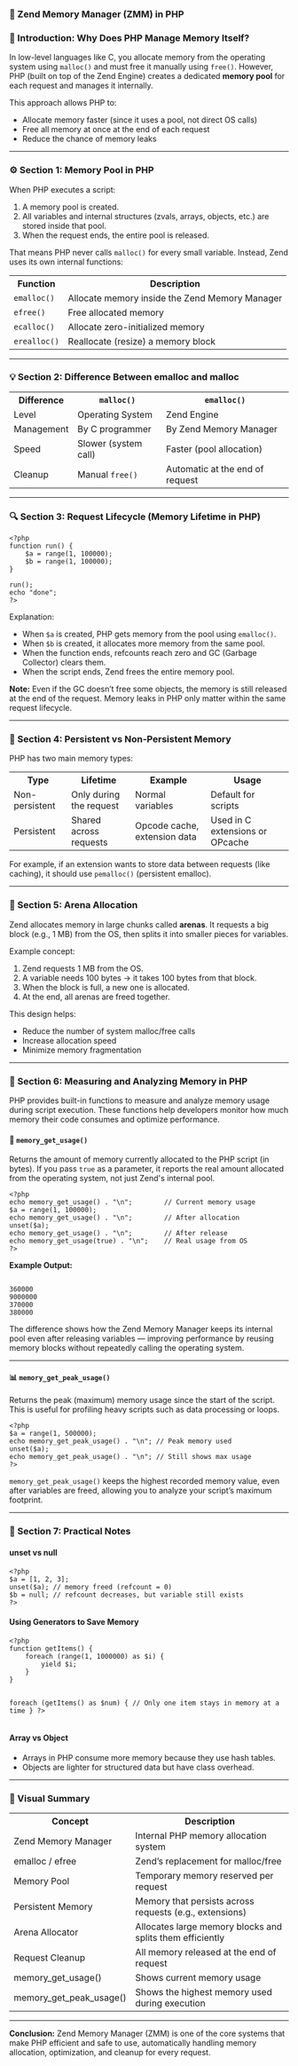 <h3>🧠 Zend Memory Manager (ZMM) in PHP</h3>

<h3>🧠 Introduction: Why Does PHP Manage Memory Itself?</h3>

<p>
In low-level languages like C, you allocate memory from the operating system using <code>malloc()</code> 
and must free it manually using <code>free()</code>.
However, PHP (built on top of the Zend Engine) creates a dedicated <strong>memory pool</strong> for each request 
and manages it internally.
</p>

<p>This approach allows PHP to:</p>
<ul>
  <li>Allocate memory faster (since it uses a pool, not direct OS calls)</li>
  <li>Free all memory at once at the end of each request</li>
  <li>Reduce the chance of memory leaks</li>
</ul>

<hr>

<h3>⚙️ Section 1: Memory Pool in PHP</h3>

<p>When PHP executes a script:</p>
<ol>
  <li>A memory pool is created.</li>
  <li>All variables and internal structures (zvals, arrays, objects, etc.) are stored inside that pool.</li>
  <li>When the request ends, the entire pool is released.</li>
</ol>

<p>That means PHP never calls <code>malloc()</code> for every small variable. 
Instead, Zend uses its own internal functions:</p>

<table>
  <tr>
    <th>Function</th>
    <th>Description</th>
  </tr>
  <tr>
    <td><code>emalloc()</code></td>
    <td>Allocate memory inside the Zend Memory Manager</td>
  </tr>
  <tr>
    <td><code>efree()</code></td>
    <td>Free allocated memory</td>
  </tr>
  <tr>
    <td><code>ecalloc()</code></td>
    <td>Allocate zero-initialized memory</td>
  </tr>
  <tr>
    <td><code>erealloc()</code></td>
    <td>Reallocate (resize) a memory block</td>
  </tr>
</table>

<hr>

<h3>💡 Section 2: Difference Between emalloc and malloc</h3>

<table>
  <tr>
    <th>Difference</th>
    <th><code>malloc()</code></th>
    <th><code>emalloc()</code></th>
  </tr>
  <tr>
    <td>Level</td>
    <td>Operating System</td>
    <td>Zend Engine</td>
  </tr>
  <tr>
    <td>Management</td>
    <td>By C programmer</td>
    <td>By Zend Memory Manager</td>
  </tr>
  <tr>
    <td>Speed</td>
    <td>Slower (system call)</td>
    <td>Faster (pool allocation)</td>
  </tr>
  <tr>
    <td>Cleanup</td>
    <td>Manual <code>free()</code></td>
    <td>Automatic at the end of request</td>
  </tr>
</table>

<hr>

<h3>🔍 Section 3: Request Lifecycle (Memory Lifetime in PHP)</h3>

<pre><code>&lt;?php
function run() {
    $a = range(1, 100000);
    $b = range(1, 100000);
}

run();
echo "done";
?&gt;
</code></pre>

<p>Explanation:</p>
<ul>
  <li>When <code>$a</code> is created, PHP gets memory from the pool using <code>emalloc()</code>.</li>
  <li>When <code>$b</code> is created, it allocates more memory from the same pool.</li>
  <li>When the function ends, refcounts reach zero and GC (Garbage Collector) clears them.</li>
  <li>When the script ends, Zend frees the entire memory pool.</li>
</ul>

<p><strong>Note:</strong> Even if the GC doesn’t free some objects, the memory is still released at the end of the request.  
Memory leaks in PHP only matter within the same request lifecycle.</p>

<hr>

<h3>🧩 Section 4: Persistent vs Non-Persistent Memory</h3>

<p>PHP has two main memory types:</p>

<table>
  <tr>
    <th>Type</th>
    <th>Lifetime</th>
    <th>Example</th>
    <th>Usage</th>
  </tr>
  <tr>
    <td>Non-persistent</td>
    <td>Only during the request</td>
    <td>Normal variables</td>
    <td>Default for scripts</td>
  </tr>
  <tr>
    <td>Persistent</td>
    <td>Shared across requests</td>
    <td>Opcode cache, extension data</td>
    <td>Used in C extensions or OPcache</td>
  </tr>
</table>

<p>For example, if an extension wants to store data between requests (like caching),  
it should use <code>pemalloc()</code> (persistent emalloc).</p>

<hr>

<h3>🔬 Section 5: Arena Allocation</h3>

<p>
Zend allocates memory in large chunks called <strong>arenas</strong>.
It requests a big block (e.g., 1 MB) from the OS, then splits it into smaller pieces for variables.
</p>

<p>Example concept:</p>
<ol>
  <li>Zend requests 1 MB from the OS.</li>
  <li>A variable needs 100 bytes → it takes 100 bytes from that block.</li>
  <li>When the block is full, a new one is allocated.</li>
  <li>At the end, all arenas are freed together.</li>
</ol>

<p>This design helps:</p>
<ul>
  <li>Reduce the number of system malloc/free calls</li>
  <li>Increase allocation speed</li>
  <li>Minimize memory fragmentation</li>
</ul>

<hr>

<h3>🧪 Section 6: Measuring and Analyzing Memory in PHP</h3>

<p>
PHP provides built-in functions to measure and analyze memory usage during script execution.  
These functions help developers monitor how much memory their code consumes and optimize performance.
</p>

<h4>📏 <code>memory_get_usage()</code></h4>
<p>
Returns the amount of memory currently allocated to the PHP script (in bytes).  
If you pass <code>true</code> as a parameter, it reports the real amount allocated from the operating system, 
not just Zend's internal pool.
</p>

<pre><code>&lt;?php
echo memory_get_usage() . "\n";        // Current memory usage
$a = range(1, 100000);
echo memory_get_usage() . "\n";        // After allocation
unset($a);
echo memory_get_usage() . "\n";        // After release
echo memory_get_usage(true) . "\n";    // Real usage from OS
?&gt;
</code></pre>

<p><b>Example Output:</b></p>
<pre><code>
360000
9000000
370000
380000
</code></pre>

<p>
The difference shows how the Zend Memory Manager keeps its internal pool 
even after releasing variables — improving performance by reusing memory blocks 
without repeatedly calling the operating system.
</p>

<hr>

<h4>📊 <code>memory_get_peak_usage()</code></h4>
<p>
Returns the peak (maximum) memory usage since the start of the script.  
This is useful for profiling heavy scripts such as data processing or loops.
</p>

<pre><code>&lt;?php
$a = range(1, 500000);
echo memory_get_peak_usage() . "\n"; // Peak memory used
unset($a);
echo memory_get_peak_usage() . "\n"; // Still shows max usage
?&gt;
</code></pre>

<p>
<code>memory_get_peak_usage()</code> keeps the highest recorded memory value, 
even after variables are freed, allowing you to analyze your script’s maximum footprint.
</p>

<hr>

<h3>💬 Section 7: Practical Notes</h3>

<h4>unset vs null</h4>
<pre><code>&lt;?php
$a = [1, 2, 3];
unset($a); // memory freed (refcount = 0)
$b = null; // refcount decreases, but variable still exists
?&gt;
</code></pre>

<h4>Using Generators to Save Memory</h4>
<pre><code>&lt;?php
function getItems() {
    foreach (range(1, 1000000) as $i) {
        yield $i;
    }
}

foreach (getItems() as $num) {
    // Only one item stays in memory at a time
}
?&gt;
</code></pre>

<h4>Array vs Object</h4>
<ul>
  <li>Arrays in PHP consume more memory because they use hash tables.</li>
  <li>Objects are lighter for structured data but have class overhead.</li>
</ul>

<hr>

<h3>🧠 Visual Summary</h3>

<table>
  <tr>
    <th>Concept</th>
    <th>Description</th>
  </tr>
  <tr>
    <td>Zend Memory Manager</td>
    <td>Internal PHP memory allocation system</td>
  </tr>
  <tr>
    <td>emalloc / efree</td>
    <td>Zend’s replacement for malloc/free</td>
  </tr>
  <tr>
    <td>Memory Pool</td>
    <td>Temporary memory reserved per request</td>
  </tr>
  <tr>
    <td>Persistent Memory</td>
    <td>Memory that persists across requests (e.g., extensions)</td>
  </tr>
  <tr>
    <td>Arena Allocator</td>
    <td>Allocates large memory blocks and splits them efficiently</td>
  </tr>
  <tr>
    <td>Request Cleanup</td>
    <td>All memory released at the end of request</td>
  </tr>
  <tr>
    <td>memory_get_usage()</td>
    <td>Shows current memory usage</td>
  </tr>
  <tr>
    <td>memory_get_peak_usage()</td>
    <td>Shows the highest memory used during execution</td>
  </tr>
</table>

<hr>

<p><strong>Conclusion:</strong>  
Zend Memory Manager (ZMM) is one of the core systems that make PHP efficient and safe to use, 
automatically handling memory allocation, optimization, and cleanup for every request.</p>

